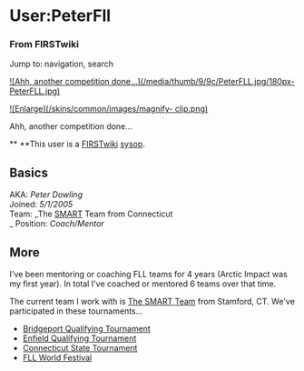# User:PeterFll

### From FIRSTwiki

Jump to: navigation, search

[![Ahh, another competition done...](/media/thumb/9/9c/PeterFLL.jpg/180px-
PeterFLL.jpg)](/index.php/Image:PeterFLL.jpg "Ahh, another competition
done..." )

[![Enlarge](/skins/common/images/magnify-
clip.png)](/index.php/Image:PeterFLL.jpg "Enlarge" )

Ahh, another competition done...

** **This user is a [FIRSTwiki](/index.php/FIRSTwiki "FIRSTwiki" ) [sysop](/index.php/FIRSTwiki:Administrators "FIRSTwiki:Administrators" ). 


## Basics

AKA: _Peter Dowling_  
Joined: _5/1/2005_  
Team: _The [SMART](/index.php/SMART "SMART" ) Team from Connecticut  
_ Position: _Coach/Mentor_


## More

I've been mentoring or coaching FLL teams for 4 years (Arctic Impact was my
first year). In total I've coached or mentored 6 teams over that time.

The current team I work with is [The SMART Team](/index.php/SMART "SMART" )
from Stamford, CT. We've participated in these tournaments...

  * [Bridgeport Qualifying Tournament](/index.php/CT_Bridgeport_Tournament "CT Bridgeport Tournament" )
  * [Enfield Qualifying Tournament](/index.php/CT_Enfield_Tournament "CT Enfield Tournament" )
  * [Connecticut State Tournament](/index.php/Connecticut_FLL_Tournament "Connecticut FLL Tournament" )
  * [FLL World Festival](/index.php/FLL_World_Festival "FLL World Festival" )


